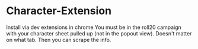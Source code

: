 # Character-Extension

Install via dev extensions in chrome
You must be in the roll20 campaign with your character sheet pulled up (not in the popout view). Doesn't matter on what tab. Then you can scrape the info.